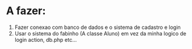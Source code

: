 # A fazer:
1. Fazer conexao com banco de dados e o sistema de cadastro e login
2. Usar o sistema do fabinho (A classe Aluno) em vez da minha logico de login action, db.php etc...
